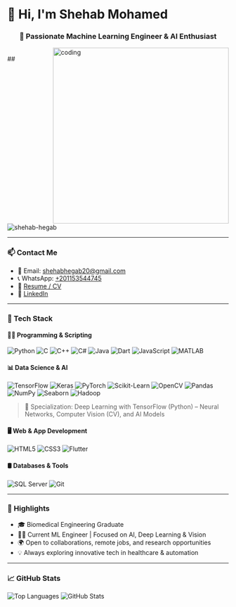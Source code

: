 # 👋 Hi, I'm Shehab Mohamed

<h3 align="center">🚀 Passionate Machine Learning Engineer & AI Enthusiast</h3>

<img align="right" alt="coding" width="400" src="https://i.pinimg.com/originals/54/e3/7d/54e37d8074ebcde1d96c77d7b2a7f310.gif"/>

<br/>
##
<p align="left">
  <img src="https://komarev.com/ghpvc/?username=shehab-hegab&label=Profile%20views&color=0e75b6&style=flat" alt="shehab-hegab" />
</p>

---

### 📫 Contact Me

- 📧 Email: [shehabhegab20@gmail.com](mailto:shehabhegab20@gmail.com)
- 📞 WhatsApp: [+201153544745](https://wa.me/201153544745?text=Hello%20I%20found%20you%20on%20GitHub)
- 🔗 [Resume / CV](https://drive.google.com/file/d/1WCPtfQS7KXsG44OJGntsjyeq-jsYn3sZ/view?usp=sharing)
- 💼 [LinkedIn](https://www.linkedin.com/in/shehab-hegab-5303491b7/)

---

### 🧰 Tech Stack

#### 👨‍💻 Programming & Scripting

![Python](https://img.shields.io/badge/-Python-3776AB?style=for-the-badge&logo=python&logoColor=white)
![C](https://img.shields.io/badge/-C-00599C?style=for-the-badge&logo=c&logoColor=white)
![C++](https://img.shields.io/badge/-C++-00599C?style=for-the-badge&logo=cplusplus&logoColor=white)
![C#](https://img.shields.io/badge/-C%23-239120?style=for-the-badge&logo=csharp&logoColor=white)
![Java](https://img.shields.io/badge/-Java-007396?style=for-the-badge&logo=java&logoColor=white)
![Dart](https://img.shields.io/badge/-Dart-0175C2?style=for-the-badge&logo=dart&logoColor=white)
![JavaScript](https://img.shields.io/badge/-JavaScript-F7DF1E?style=for-the-badge&logo=javascript&logoColor=black)
![MATLAB](https://img.shields.io/badge/-MATLAB-0076A8?style=for-the-badge&logo=mathworks&logoColor=white)

#### 📊 Data Science & AI

![TensorFlow](https://img.shields.io/badge/-TensorFlow-FF6F00?style=for-the-badge&logo=tensorflow&logoColor=white)
![Keras](https://img.shields.io/badge/-Keras-D00000?style=for-the-badge&logo=keras&logoColor=white)
![PyTorch](https://img.shields.io/badge/-PyTorch-EE4C2C?style=for-the-badge&logo=pytorch&logoColor=white)
![Scikit-Learn](https://img.shields.io/badge/-Scikit--Learn-F7931E?style=for-the-badge&logo=scikit-learn&logoColor=white)
![OpenCV](https://img.shields.io/badge/-OpenCV-5C3EE8?style=for-the-badge&logo=opencv&logoColor=white)
![Pandas](https://img.shields.io/badge/-Pandas-150458?style=for-the-badge&logo=pandas&logoColor=white)
![NumPy](https://img.shields.io/badge/-NumPy-013243?style=for-the-badge&logo=numpy&logoColor=white)
![Seaborn](https://img.shields.io/badge/-Seaborn-365674?style=for-the-badge&logo=seaborn&logoColor=white)
![Hadoop](https://img.shields.io/badge/-Hadoop-66CCFF?style=for-the-badge&logo=apache-hadoop&logoColor=black)

> 🧠 Specialization: Deep Learning with TensorFlow (Python) – Neural Networks, Computer Vision (CV), and AI Models

#### 🖥️ Web & App Development

![HTML5](https://img.shields.io/badge/-HTML5-E34F26?style=for-the-badge&logo=html5&logoColor=white)
![CSS3](https://img.shields.io/badge/-CSS3-1572B6?style=for-the-badge&logo=css3&logoColor=white)
![Flutter](https://img.shields.io/badge/-Flutter-02569B?style=for-the-badge&logo=flutter&logoColor=white)

#### 🛢️ Databases & Tools

![SQL Server](https://img.shields.io/badge/-SQL%20Server-CC2927?style=for-the-badge&logo=microsoft-sql-server&logoColor=white)
![Git](https://img.shields.io/badge/-Git-F05032?style=for-the-badge&logo=git&logoColor=white)

---

### 🌟 Highlights

- 🎓 Biomedical Engineering Graduate
- 👨‍💻 Current ML Engineer | Focused on AI, Deep Learning & Vision
- 🌍 Open to collaborations, remote jobs, and research opportunities
- 💡 Always exploring innovative tech in healthcare & automation

---

### 📈 GitHub Stats

<p align="left">
  <img src="https://github-readme-stats.vercel.app/api/top-langs/?username=shehab-hegab&layout=compact&theme=tokyonight" alt="Top Languages" />
  <img src="https://github-readme-stats.vercel.app/api?username=shehab-hegab&show_icons=true&theme=tokyonight" alt="GitHub Stats" />
</p>
